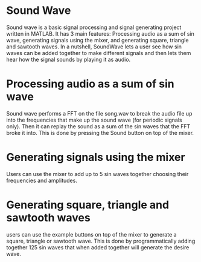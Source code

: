 # Sound Wave
Sound wave is a basic signal processing and signal generating project written in MATLAB.  It has 3 main features: Processing audio as a sum of sin wave, generating signals using the mixer, and generating square, triangle and sawtooth waves.  In a nutshell, SoundWave lets a user see how sin waves can be added together to make different signals and then lets them hear how the signal sounds by playing it as audio.

# Processing audio as a sum of sin wave
Sound wave performs a FFT on the file song.wav to break the audio file up into the frequencies that make up the sound wave (for periodic signals only).  Then it can replay the sound as a sum of the sin waves that the FFT broke it into.  This is done by pressing the Sound button on top of the mixer.

# Generating signals using the mixer
Users can use the mixer to add up to 5 sin waves together choosing their frequencies and amplitudes.

# Generating square, triangle and sawtooth waves
users can use the example buttons on top of the mixer to generate a square, triangle or sawtooth wave.  This is done by programmatically adding together 125 sin waves that when added together will generate the desire wave.